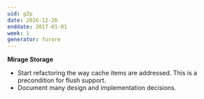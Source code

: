 ```yaml
---
uid: g2p
date: 2016-12-26
enddate: 2017-01-01
week: 1
generator: furore
---
```


**Mirage Storage**

- Start refactoring the way cache items are addressed.
  This is a precondition for flush support.
- Document many design and implementation decisions.


